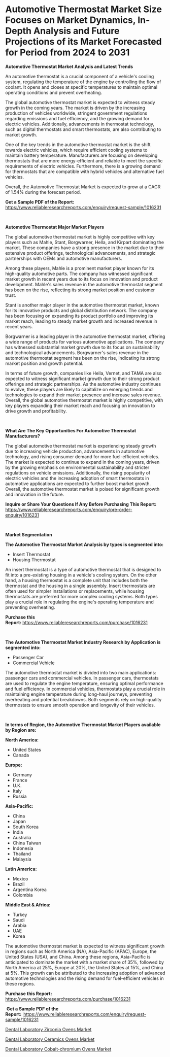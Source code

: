 <p><h1>Automotive Thermostat Market Size Focuses on Market Dynamics, In-Depth Analysis and Future Projections of its Market Forecasted for Period from 2024 to 2031</h1></p><p><strong>Automotive Thermostat Market Analysis and Latest Trends</strong></p>
<p><p>An automotive thermostat is a crucial component of a vehicle's cooling system, regulating the temperature of the engine by controlling the flow of coolant. It opens and closes at specific temperatures to maintain optimal operating conditions and prevent overheating. </p><p>The global automotive thermostat market is expected to witness steady growth in the coming years. The market is driven by the increasing production of vehicles worldwide, stringent government regulations regarding emissions and fuel efficiency, and the growing demand for electric vehicles. Additionally, advancements in thermostat technology, such as digital thermostats and smart thermostats, are also contributing to market growth.</p><p>One of the key trends in the automotive thermostat market is the shift towards electric vehicles, which require efficient cooling systems to maintain battery temperature. Manufacturers are focusing on developing thermostats that are more energy-efficient and reliable to meet the specific requirements of electric vehicles. Furthermore, there is a growing demand for thermostats that are compatible with hybrid vehicles and alternative fuel vehicles.</p><p>Overall, the Automotive Thermostat Market is expected to grow at a CAGR of 1.54% during the forecast period.</p></p>
<p><strong>Get a Sample PDF of the Report:&nbsp;</strong> <a href="https://www.reliableresearchreports.com/enquiry/request-sample/1016231">https://www.reliableresearchreports.com/enquiry/request-sample/1016231</a></p>
<p>&nbsp;</p>
<p><strong>Automotive Thermostat Major Market Players</strong></p>
<p><p>The global automotive thermostat market is highly competitive with key players such as Mahle, Stant, Borgwarner, Hella, and Kirpart dominating the market. These companies have a strong presence in the market due to their extensive product offerings, technological advancements, and strategic partnerships with OEMs and automotive manufacturers.</p><p>Among these players, Mahle is a prominent market player known for its high-quality automotive parts. The company has witnessed significant market growth in recent years due to its focus on innovation and product development. Mahle's sales revenue in the automotive thermostat segment has been on the rise, reflecting its strong market position and customer trust.</p><p>Stant is another major player in the automotive thermostat market, known for its innovative products and global distribution network. The company has been focusing on expanding its product portfolio and improving its market reach, leading to steady market growth and increased revenue in recent years.</p><p>Borgwarner is a leading player in the automotive thermostat market, offering a wide range of products for various automotive applications. The company has witnessed substantial market growth due to its focus on sustainability and technological advancements. Borgwarner's sales revenue in the automotive thermostat segment has been on the rise, indicating its strong market position and growth potential.</p><p>In terms of future growth, companies like Hella, Vernet, and TAMA are also expected to witness significant market growth due to their strong product offerings and strategic partnerships. As the automotive industry continues to evolve, these players are likely to capitalize on emerging trends and technologies to expand their market presence and increase sales revenue. Overall, the global automotive thermostat market is highly competitive, with key players expanding their market reach and focusing on innovation to drive growth and profitability.</p></p>
<p>&nbsp;</p>
<p><strong>What Are The Key Opportunities For Automotive Thermostat Manufacturers?</strong></p>
<p><p>The global automotive thermostat market is experiencing steady growth due to increasing vehicle production, advancements in automotive technology, and rising consumer demand for more fuel-efficient vehicles. The market is expected to continue to expand in the coming years, driven by the growing emphasis on environmental sustainability and stricter regulations on vehicle emissions. Additionally, the rising popularity of electric vehicles and the increasing adoption of smart thermostats in automotive applications are expected to further boost market growth. Overall, the automotive thermostat market is poised for significant growth and innovation in the future.</p></p>
<p><strong>Inquire or Share Your Questions If Any Before Purchasing This Report:</strong> <a href="https://www.reliableresearchreports.com/enquiry/pre-order-enquiry/1016231">https://www.reliableresearchreports.com/enquiry/pre-order-enquiry/1016231</a></p>
<p>&nbsp;</p>
<p><strong>Market Segmentation</strong></p>
<p><strong>The Automotive Thermostat Market Analysis by types is segmented into:</strong></p>
<p><ul><li>Insert Thermostat</li><li>Housing Thermostat</li></ul></p>
<p><p>An insert thermostat is a type of automotive thermostat that is designed to fit into a pre-existing housing in a vehicle's cooling system. On the other hand, a housing thermostat is a complete unit that includes both the thermostat and the housing in a single assembly. Insert thermostats are often used for simpler installations or replacements, while housing thermostats are preferred for more complex cooling systems. Both types play a crucial role in regulating the engine's operating temperature and preventing overheating.</p></p>
<p><strong>Purchase this Report:&nbsp;</strong><a href="https://www.reliableresearchreports.com/purchase/1016231">https://www.reliableresearchreports.com/purchase/1016231</a></p>
<p>&nbsp;</p>
<p><strong>The Automotive Thermostat Market Industry Research by Application is segmented into:</strong></p>
<p><ul><li>Passenger Car</li><li>Commercial Vehicle</li></ul></p>
<p><p>The automotive thermostat market is divided into two main applications: passenger cars and commercial vehicles. In passenger cars, thermostats are used to regulate the engine temperature, ensuring optimal performance and fuel efficiency. In commercial vehicles, thermostats play a crucial role in maintaining engine temperature during long-haul journeys, preventing overheating and potential breakdowns. Both segments rely on high-quality thermostats to ensure smooth operation and longevity of their vehicles.</p></p>
<p>&nbsp;</p>
<p><strong>In terms of Region, the Automotive Thermostat Market Players available by Region are:</strong></p>
<p>
    <p> <strong> North America: </strong>
        <ul>
            <li>United States</li>
            <li>Canada</li>
        </ul>
        </p> 
    <p> <strong> Europe: </strong>
        <ul>
            <li>Germany</li>
            <li>France</li>
            <li>U.K.</li>
            <li>Italy</li>
            <li>Russia</li>
        </ul>
        </p> 
    <p> <strong> Asia-Pacific: </strong>
        <ul>
            <li>China</li>
            <li>Japan</li>
            <li>South Korea</li>
            <li>India</li>
            <li>Australia</li>
            <li>China Taiwan</li>
            <li>Indonesia</li>
            <li>Thailand</li>
            <li>Malaysia</li>
        </ul>
        </p> 
    <p> <strong> Latin America: </strong>
        <ul>
            <li>Mexico</li>
            <li>Brazil</li>
            <li>Argentina Korea</li>
            <li>Colombia</li>
        </ul>
        </p> 
    <p> <strong> Middle East & Africa: </strong>
        <ul>
            <li>Turkey</li>
            <li>Saudi</li>
            <li>Arabia</li>
            <li>UAE</li>
            <li>Korea</li>
        </ul>
    </p>
    </p>
<p><p>The automotive thermostat market is expected to witness significant growth in regions such as North America (NA), Asia-Pacific (APAC), Europe, the United States (USA), and China. Among these regions, Asia-Pacific is anticipated to dominate the market with a market share of 35%, followed by North America at 25%, Europe at 20%, the United States at 15%, and China at 5%. This growth can be attributed to the increasing adoption of advanced automotive technologies and the rising demand for fuel-efficient vehicles in these regions.</p></p>
<p><strong>Purchase this Report: </strong><a href="https://www.reliableresearchreports.com/purchase/1016231">https://www.reliableresearchreports.com/purchase/1016231</a></p>
<p>&nbsp;<strong>Get a Sample PDF of the Report:&nbsp;&nbsp;</strong><a href="https://www.reliableresearchreports.com/enquiry/request-sample/1016231">https://www.reliableresearchreports.com/enquiry/request-sample/1016231</a></p>
<p><strong></strong></p>
<p><p><a href="https://view.publitas.com/reportprime-1/dental-laboratory-zirconia-ovens-market-size-2023-2030-global-industrial-analysis-key-geographical-regions-market-share-top-key-players-product-types-and-forecast-research-report/">Dental Laboratory Zirconia Ovens Market</a></p><p><a href="https://view.publitas.com/reportprime-1/dental-laboratory-ceramics-ovens-market-size-share-trends-analysis-report-by-application-regional-outlook-competitive-strategies-and-segment-forecasts-2023-2030/">Dental Laboratory Ceramics Ovens Market</a></p><p><a href="https://view.publitas.com/reportprime-1/dental-laboratory-cobalt-chromium-ovens-market-size-2023-2030-global-industrial-analysis-key-geographical-regions-market-share-top-key-players-product-types-and-forecast-research-report/">Dental Laboratory Cobalt-chromium Ovens Market</a></p></p>